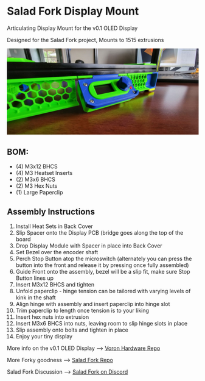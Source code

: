 # Salad Fork Display Mount
Articulating Display Mount for the v0.1 OLED Display

Designed for the Salad Fork project, Mounts to 1515 extrusions

![View 1](Images/Display_Mount_1500.jpg)

## BOM:
- (4) M3x12 BHCS
- (4) M3 Heatset Inserts
- (2) M3x6 BHCS
- (2) M3 Hex Nuts
- (1) Large Paperclip

## Assembly Instructions
1. Install Heat Sets in Back Cover
2. Slip Spacer onto the Display PCB (bridge goes along the top of the board
3. Drop Display Module with Spacer in place into Back Cover
4. Set Bezel over the encoder shaft
5. Perch Stop Button atop the microswitch (alternately you can press the button into the front and release it by pressing once fully assembled)
6. Guide Front onto the assembly, bezel will be a slip fit, make sure Stop Button lines up
7. Insert M3x12 BHCS and tighten
8. Unfold paperclip - hinge tension can be tailored with varying levels of kink in the shaft
9. Align hinge with assembly and insert paperclip into hinge slot
10. Trim paperclip to length once tension is to your liking
11. Insert hex nuts into extrusion
12. Insert M3x6 BHCS into nuts, leaving room to slip hinge slots in place
13. Slip assembly onto bolts and tighten in place
14. Enjoy your tiny display 

More info on the v0.1 OLED Display --> [Voron Hardware Repo](https://github.com/VoronDesign/Voron-Hardware/tree/master/V0_Display)

More Forky goodness --> [Salad Fork Repo](https://github.com/Yeriwyn/Salad_Fork)

Salad Fork Discussion --> [Salad Fork on Discord](https://discord.gg/RHtQhxPF)
